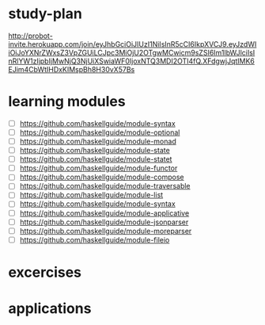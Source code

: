 # study-plan

http://probot-invite.herokuapp.com/join/eyJhbGciOiJIUzI1NiIsInR5cCI6IkpXVCJ9.eyJzdWIiOiJoYXNrZWxsZ3VpZGUiLCJpc3MiOjU2OTgwMCwicm9sZSI6Im1lbWJlciIsInRlYW1zIjpbIjMwNjQ3NjUiXSwiaWF0IjoxNTQ3MDI2OTI4fQ.XFdgwjJqtIMK6EJim4CbWtIHDxKIMspBh8H30vX57Bs

# learning modules
- [ ] https://github.com/haskellguide/module-syntax
- [ ] https://github.com/haskellguide/module-optional
- [ ] https://github.com/haskellguide/module-monad
- [ ] https://github.com/haskellguide/module-state
- [ ] https://github.com/haskellguide/module-statet
- [ ] https://github.com/haskellguide/module-functor
- [ ] https://github.com/haskellguide/module-compose
- [ ] https://github.com/haskellguide/module-traversable
- [ ] https://github.com/haskellguide/module-list
- [ ] https://github.com/haskellguide/module-syntax
- [ ] https://github.com/haskellguide/module-applicative
- [ ] https://github.com/haskellguide/module-jsonparser
- [ ] https://github.com/haskellguide/module-moreparser
- [ ] https://github.com/haskellguide/module-fileio

# excercises

# applications
